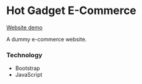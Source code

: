 # Hot Gadget E-Commerce

[Website demo](http://faisalcep.github.io/hot-gadget)

A dummy e-commerce website.

### Technology

- Bootstrap
- JavaScript
